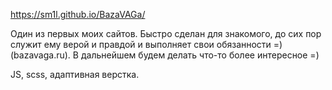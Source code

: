 https://sm1l.github.io/BazaVAGa/

Один из первых моих сайтов. Быстро сделан для знакомого, до сих пор служит ему верой и правдой и выполняет свои обязанности =) (bazavaga.ru).
В дальнейшем будем делать что-то более интересное =)

JS, scss, адаптивная верстка.
